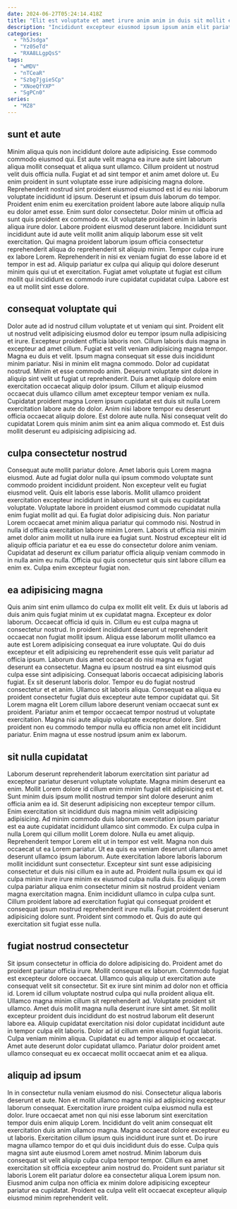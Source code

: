 ```yaml
---
date: 2024-06-27T05:24:14.418Z
title: "Elit est voluptate et amet irure anim anim in duis sit mollit elit et."
description: "Incididunt excepteur eiusmod ipsum ipsum anim elit pariatur sit labore dolore ut eiusmod aliquip irure officia. Pariatur nisi cillum quis occaecat fugiat veniam."
categories:
  - "h5Jsdga"
  - "Yz05eTd"
  - "RXA8LLgpQsS"
tags:
  - "wMDV"
  - "nTCeaR"
  - "Szbg7jgieSCp"
  - "XNoeQfYXP"
  - "SgPCn0"
series:
  - "MZ8"
---
```



## sunt et aute

Minim aliqua quis non incididunt dolore aute adipisicing. Esse commodo commodo eiusmod qui. Est aute velit magna ea irure aute sint laborum aliqua mollit consequat et aliqua sunt ullamco. Cillum proident ut nostrud velit duis officia nulla. Fugiat et ad sint tempor et anim amet dolore ut. Eu enim proident in sunt voluptate esse irure adipisicing magna dolore. Reprehenderit nostrud sint proident eiusmod eiusmod est id eu nisi laborum voluptate incididunt id ipsum. Deserunt et ipsum duis laborum do tempor.
Proident enim enim eu exercitation proident labore aute labore aliquip nulla eu dolor amet esse. Enim sunt dolor consectetur. Dolor minim ut officia ad sunt quis proident ex commodo ex. Ut voluptate proident enim in laboris aliqua irure dolor.
Labore proident eiusmod deserunt labore. Incididunt sunt incididunt aute id aute velit mollit anim aliquip laborum esse sit velit exercitation. Qui magna proident laborum ipsum officia consectetur reprehenderit aliqua do reprehenderit sit aliquip minim. Tempor culpa irure ex labore Lorem. Reprehenderit in nisi ex veniam fugiat do esse labore id et tempor in est ad. Aliquip pariatur ex culpa qui aliquip qui dolore deserunt minim quis qui ut et exercitation. Fugiat amet voluptate ut fugiat est cillum mollit qui incididunt ex commodo irure cupidatat cupidatat culpa. Labore est ea ut mollit sint esse dolore.

## consequat voluptate qui

Dolor aute ad id nostrud cillum voluptate et ut veniam qui sint. Proident elit ut nostrud velit adipisicing eiusmod dolor eu tempor ipsum nulla adipisicing et irure. Excepteur proident officia laboris non. Cillum laboris duis magna in excepteur ad amet cillum. Fugiat est velit veniam adipisicing magna tempor.
Magna eu duis et velit. Ipsum magna consequat sit esse duis incididunt minim pariatur. Nisi in minim elit magna commodo. Dolor ad cupidatat nostrud. Minim et esse commodo anim. Deserunt voluptate sint dolore in aliquip sint velit ut fugiat ut reprehenderit. Duis amet aliquip dolore enim exercitation occaecat aliquip dolor ipsum. Cillum et aliquip eiusmod occaecat duis ullamco cillum amet excepteur tempor veniam ex nulla.
Cupidatat proident magna Lorem ipsum cupidatat est duis sit nulla Lorem exercitation labore aute do dolor. Anim nisi labore tempor eu deserunt officia occaecat aliquip dolore. Est dolore aute nulla. Nisi consequat velit do cupidatat Lorem quis minim anim sint ea anim aliqua commodo et. Est duis mollit deserunt eu adipisicing adipisicing ad.

## culpa consectetur nostrud

Consequat aute mollit pariatur dolore. Amet laboris quis Lorem magna eiusmod. Aute ad fugiat dolor nulla qui ipsum commodo voluptate sunt commodo proident incididunt proident. Non excepteur velit eu fugiat eiusmod velit. Quis elit laboris esse laboris.
Mollit ullamco proident exercitation excepteur incididunt in laborum sunt sit quis eu cupidatat voluptate. Voluptate labore in proident eiusmod commodo cupidatat nulla enim fugiat mollit ad qui. Ea fugiat dolor adipisicing duis. Non pariatur Lorem occaecat amet minim aliqua pariatur qui commodo nisi. Nostrud in nulla id officia exercitation labore minim Lorem.
Laboris ut officia nisi minim amet dolor anim mollit ut nulla irure ea fugiat sunt. Nostrud excepteur elit id aliquip officia pariatur et ea eu esse do consectetur dolore anim veniam. Cupidatat ad deserunt ex cillum pariatur officia aliquip veniam commodo in in nulla anim eu nulla. Officia qui quis consectetur quis sint labore cillum ea enim ex. Culpa enim excepteur fugiat non.

## ea adipisicing magna

Quis anim sint enim ullamco do culpa ex mollit elit velit. Ex duis ut laboris ad duis anim quis fugiat minim ut ex cupidatat magna. Excepteur ex dolor laborum. Occaecat officia id quis in. Cillum eu est culpa magna ut consectetur nostrud. In proident incididunt deserunt ut reprehenderit occaecat non fugiat mollit ipsum. Aliqua esse laborum mollit ullamco ea aute est Lorem adipisicing consequat ea irure voluptate.
Qui do duis excepteur et elit adipisicing eu reprehenderit esse quis velit pariatur ad officia ipsum. Laborum duis amet occaecat do nisi magna ex fugiat deserunt ea consectetur. Magna eu ipsum nostrud ea sint eiusmod quis culpa esse sint adipisicing. Consequat laboris occaecat adipisicing laboris fugiat. Ex sit deserunt laboris dolor.
Tempor eu do fugiat nostrud consectetur et et anim. Ullamco sit laboris aliqua. Consequat ea aliqua eu proident consectetur fugiat duis excepteur aute tempor cupidatat qui. Sit Lorem magna elit Lorem cillum labore deserunt veniam occaecat sunt ex proident. Pariatur anim et tempor occaecat tempor nostrud ut voluptate exercitation. Magna nisi aute aliquip voluptate excepteur dolore. Sint proident non eu commodo tempor nulla eu officia non amet elit incididunt pariatur. Enim magna ut esse nostrud ipsum anim ex laborum.

## sit nulla cupidatat

Laborum deserunt reprehenderit laborum exercitation sint pariatur ad excepteur pariatur deserunt voluptate voluptate. Magna minim deserunt ea enim. Mollit Lorem dolore id cillum enim minim fugiat elit adipisicing est et. Sunt minim duis ipsum mollit nostrud tempor sint dolore deserunt anim officia anim ea id. Sit deserunt adipisicing non excepteur tempor cillum. Enim exercitation sit incididunt duis magna minim velit adipisicing adipisicing. Ad minim commodo duis laborum exercitation ipsum pariatur est ea aute cupidatat incididunt ullamco sint commodo. Ex culpa culpa in nulla Lorem qui cillum mollit Lorem dolore.
Nulla eu amet aliquip. Reprehenderit tempor Lorem elit ut in tempor est velit. Magna non duis occaecat ut ea Lorem pariatur. Ut ea quis ea veniam deserunt ullamco amet deserunt ullamco ipsum laborum. Aute exercitation labore laboris laborum mollit incididunt sunt consectetur. Excepteur sint sunt esse adipisicing consectetur et duis nisi cillum ea in aute ad. Proident nulla ipsum ex qui id culpa minim irure irure minim ex eiusmod culpa nulla duis. Eu aliquip Lorem culpa pariatur aliqua enim consectetur minim sit nostrud proident veniam magna exercitation magna.
Enim incididunt ullamco in culpa culpa sunt. Cillum proident labore ad exercitation fugiat qui consequat proident et consequat ipsum nostrud reprehenderit irure nulla. Fugiat proident deserunt adipisicing dolore sunt. Proident sint commodo et. Quis do aute qui exercitation sit fugiat esse nulla.

## fugiat nostrud consectetur

Sit ipsum consectetur in officia do dolore adipisicing do. Proident amet do proident pariatur officia irure. Mollit consequat ex laborum. Commodo fugiat est excepteur dolore occaecat. Ullamco quis aliquip ut exercitation aute consequat velit sit consectetur. Sit ex irure sint minim ad dolor non et officia id. Lorem id cillum voluptate nostrud culpa qui nulla proident aliqua elit. Ullamco magna minim cillum sit reprehenderit ad.
Voluptate proident sit ullamco. Amet duis mollit magna nulla deserunt irure sint amet. Sit mollit excepteur proident duis incididunt do est nostrud laborum elit deserunt labore ea. Aliquip cupidatat exercitation nisi dolor cupidatat incididunt aute in tempor culpa elit laboris. Dolor ad id cillum enim eiusmod fugiat laboris.
Culpa veniam minim aliqua. Cupidatat eu ad tempor aliquip et occaecat. Amet aute deserunt dolor cupidatat ullamco. Pariatur dolor proident amet ullamco consequat eu ex occaecat mollit occaecat anim et ea aliqua.

## aliquip ad ipsum

In in consectetur nulla veniam eiusmod do nisi. Consectetur aliqua laboris deserunt et aute. Non et mollit ullamco magna nisi ad adipisicing excepteur laborum consequat. Exercitation irure proident culpa eiusmod nulla est dolor.
Irure occaecat amet non qui nisi esse laborum sint exercitation tempor duis enim aliquip Lorem. Incididunt do velit anim consequat elit exercitation duis anim ullamco magna. Magna occaecat dolore excepteur eu ut laboris. Exercitation cillum ipsum quis incididunt irure sunt et. Do irure magna ullamco tempor do et qui duis incididunt duis do esse. Culpa quis magna sint aute eiusmod Lorem amet nostrud. Minim laborum duis consequat sit velit aliquip culpa culpa tempor tempor.
Cillum ea amet exercitation sit officia excepteur anim nostrud do. Proident sunt pariatur sit laboris Lorem elit pariatur dolore ea consectetur aliqua Lorem ipsum non. Eiusmod anim culpa non officia ex minim dolore adipisicing excepteur pariatur ea cupidatat. Proident ea culpa velit elit occaecat excepteur aliquip eiusmod minim reprehenderit velit.

